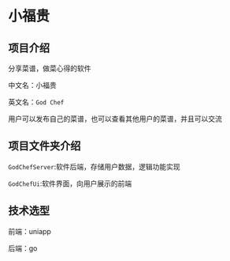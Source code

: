 # 小福贵

## 项目介绍

分享菜谱，做菜心得的软件

中文名：小福贵

英文名：`God Chef`

用户可以发布自己的菜谱，也可以查看其他用户的菜谱，并且可以交流


## 项目文件夹介绍
`GodChefServer`:软件后端，存储用户数据，逻辑功能实现

`GodChefUi`:软件界面，向用户展示的前端

## 技术选型
前端：uniapp

后端：go